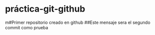 # práctica-git-github
m#Primer repositorio creado en github 
##Este mensaje sera el segundo commit como prueba
